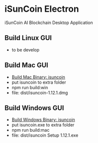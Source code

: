 # iSunCoin Electron
iSunCoin AI Blockchain Desktop Application

## Build Linux GUI
- to be develop

## Build Mac GUI
- [Build Mac Binary: isuncoin](https://github.com/CAFECA-IO/isuncoin/tree/develop?tab=readme-ov-file#building-mac-binary)
- put isuncoin to extra folder
- npm run build:win
- file: dist/isuncoin-1.12.1.dmg

## Build Windows GUI
- [Build Windows Binary: isuncoin](https://github.com/CAFECA-IO/isuncoin/tree/develop?tab=readme-ov-file#building-windows-exe)
- put isuncoin.exe to extra folder
- npm run build:mac
- file: dist/isuncoin Setup 1.12.1.exe
